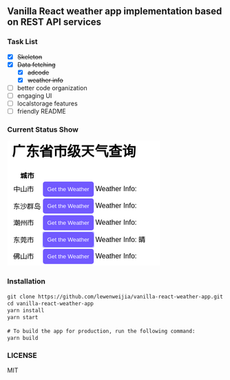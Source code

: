 ## Vanilla React weather app implementation based on REST API services

### Task List
- [x] ~~Skeleton~~
- [x] ~~Data fetching~~
     - [x] ~~adcode~~
     - [x] ~~weather info~~
- [ ] better code organization
- [ ] engaging UI
- [ ] localstorage features
- [ ] friendly README

### Current Status Show
![current_status](./screenshots/img1.png)

### Installation
```shell
git clone https://github.com/lewenweijia/vanilla-react-weather-app.git
cd vanilla-react-weather-app
yarn install
yarn start

# To build the app for production, run the following command:
yarn build
```


### LICENSE
MIT

